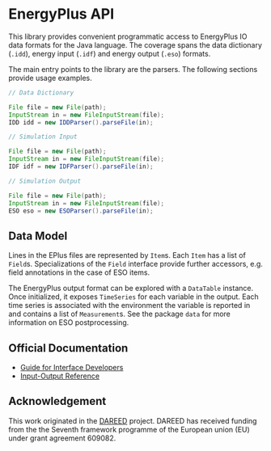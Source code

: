 # EnergyPlus API

This library provides convenient programmatic access to EnergyPlus IO data
formats for the Java language. The coverage spans the data dictionary (`.idd`),
energy input (`.idf`) and energy output (`.eso`) formats.

The main entry points to the library are the parsers. The following sections
provide usage examples.

```java
// Data Dictionary

File file = new File(path);
InputStream in = new FileInputStream(file);
IDD idd = new IDDParser().parseFile(in);

// Simulation Input

File file = new File(path);
InputStream in = new FileInputStream(file);
IDF idf = new IDFParser().parseFile(in);

// Simulation Output

File file = new File(path);
InputStream in = new FileInputStream(file);
ESO eso = new ESOParser().parseFile(in);
```

## Data Model

Lines in the EPlus files are represented by `Item`s. Each `Item` has a list of
`Field`s. Specializations of the `Field` interface provide further accessors,
e.g. field annotations in the case of ESO items.

The EnergyPlus output format can be explored with a `DataTable` instance. Once
initialized, it exposes `TimeSeries` for each variable in the output. Each time
series is associated with the environment the variable is reported in and
contains a list of `Measurement`s. See the package `data` for more information
on ESO postprocessing.

## Official Documentation

 * [Guide for Interface Developers](http://bigladdersoftware.com/epx/docs/8-6/interface-developer/index.html)
 * [Input-Output Reference](http://bigladdersoftware.com/epx/docs/8-6/input-output-reference/)

## Acknowledgement

This work originated in the [DAREED](http://dareed.eu) project. DAREED has received funding from the the Seventh
framework programme of the European union (EU) under grant agreement 609082.